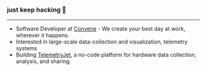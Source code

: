 ### just keep hacking :hammer:

--- 
- Software Developer at [Convene](https://convene.com/) - We create your best day at work, wherever it happens.
- Interested in large-scale data-collection and visualization, telemetry systems
- Building [TelemetryJet](https://www.telemetryjet.com/), a no-code platform for hardware data collection, analysis, and sharing.
